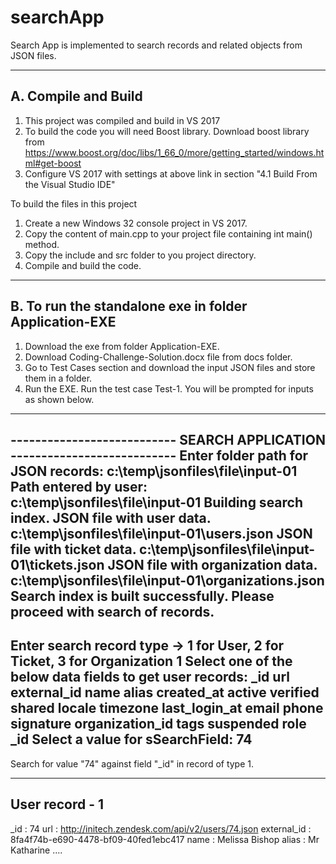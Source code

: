 # searchApp
Search App is implemented to search records and related objects from JSON files.

-----------------------------------------------------------------------------------------------------------------
A. Compile and Build
-----------------------------------------------------------------------------------------------------------------
1. This project was compiled and build in VS 2017
2. To build the code you will need Boost library. Download boost library from https://www.boost.org/doc/libs/1_66_0/more/getting_started/windows.html#get-boost
3. Configure VS 2017 with settings at above link in section "4.1   Build From the Visual Studio IDE"

To build the files in this project
1. Create a new Windows 32 console project in VS 2017.
2. Copy the content of main.cpp to your project file containing int main() method.
3. Copy the include and src folder to you project directory.
4. Compile and build the code.

-----------------------------------------------------------------------------------------------------------------
B. To run the standalone exe in folder Application-EXE
-----------------------------------------------------------------------------------------------------------------
1. Download the exe from folder Application-EXE.
2. Download Coding-Challenge-Solution.docx file from docs folder.
3. Go to Test Cases section and download the input JSON files and store them in a folder.
4. Run the EXE. Run the test case Test-1. You will be prompted for inputs as shown below.

--------------------------------------------------------------------------
--------------------------- SEARCH APPLICATION ---------------------------
Enter folder path for JSON records:
c:\temp\jsonfiles\file\input-01
Path entered by user: c:\temp\jsonfiles\file\input-01
Building search index.
JSON file with user data. c:\temp\jsonfiles\file\input-01\users.json
JSON file with ticket data. c:\temp\jsonfiles\file\input-01\tickets.json
JSON file with organization data. c:\temp\jsonfiles\file\input-01\organizations.json
Search index is built successfully. Please proceed with search of records.
--------------------------------------------------------------------------
Enter search record type -> 1 for User, 2 for Ticket, 3 for Organization
1
Select one of the below data fields to get user records:
_id
url
external_id
name
alias
created_at
active
verified
shared
locale
timezone
last_login_at
email
phone
signature
organization_id
tags
suspended
role
_id
Select a value for sSearchField:
74
--------------------------------------------------------------------------

Search for value "74" against field "_id" in record of type 1.

--------------------------------------------------
User record - 1
--------------------------------------------------
_id      : 74
url      : http://initech.zendesk.com/api/v2/users/74.json
external_id      : 8fa4f74b-e690-4478-bf09-40fed1ebc417
name     : Melissa Bishop
alias    : Mr Katharine
....
